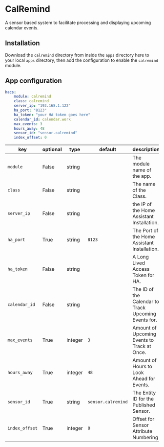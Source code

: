 # CalRemind

A sensor based system to facilitate processing and displaying upcoming calendar events.

## Installation

Download the `calremind` directory from inside the `apps` directory here to your local `apps` directory, then add the configuration to enable the `calremind` module.

## App configuration

```yaml
hacs:
    module: calremind
    class: calremind
    server_ip: "192.168.1.122"
    ha_port: "8123"
    ha_token: "your HA token goes here"
    calendar_id: calendar.work
    max_events: 3
    hours_away: 48
    sensor_id: "sensor.calremind"
    index_offset: 0
```

key | optional | type | default | description
-- | -- | -- | -- | --
`module`   | False | string | | The module name of the app.
`class`    | False | string | | The name of the Class.
`server_ip`| False | string | | the IP of the Home Assistant Installation.
`ha_port`  | True  | string | `8123` | The Port of the Home Assistant Installation.
`ha_token` | False | string | | A Long Lived Access Token for HA.
`calendar_id`| False | string | | The ID of the Calendar to Track Upcoming Events for.
`max_events`| True | integer | `3` | Amount of Upcoming Events to Track at Once.
`hours_away`| True | integer | `48` | Amount of Hours to Look Ahead for Events.
`sensor_id` | True | string | `sensor.calremind` | The Entity ID for the Published Sensor.
`index_offset` | True | integer | `0` | Offset for Sensor Attribute Numbering
